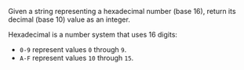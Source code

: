 Given a string representing a hexadecimal number (base 16), return its decimal (base 10) value as an integer.

Hexadecimal is a number system that uses 16 digits:

- ``0-9`` represent values ``0`` through ``9``.
- ``A-F`` represent values ``10`` through ``15``.
